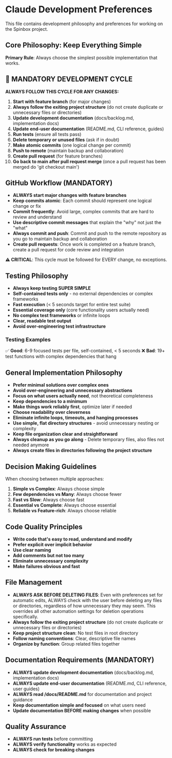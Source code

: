 # Claude Development Preferences

This file contains development philosophy and preferences for working on the Spinbox project.

## Core Philosophy: Keep Everything Simple

**Primary Rule**: Always choose the simplest possible implementation that works.

## 🔄 MANDATORY DEVELOPMENT CYCLE 

**ALWAYS FOLLOW THIS CYCLE FOR ANY CHANGES:**

1. **Start with feature branch** (for major changes)
2. **Always follow the exiting project structure** (do not create duplicate or unnecessary files or directories)
3. **Update development documentation** (docs/backlog.md, implementation docs)
4. **Update end-user documentation** (README.md, CLI reference, guides)
5. **Run tests** (ensure all tests pass)
6. **Delete temporary or unused files** (ask if in doubt)
7. **Make atomic commits** (one logical change per commit)
8. **Push to remote** (maintain backup and collaboration)
9. **Create pull request** (for feature branches)
10. **Go back to main after pull request merge** (once a pull request has been merged do 'git checkout main')

## GitHub Workflow (MANDATORY)

- **ALWAYS start major changes with feature branches**
- **Keep commits atomic**: Each commit should represent one logical change or fix
- **Commit frequently**: Avoid large, complex commits that are hard to review and understand
- **Use descriptive commit messages** that explain the "why" not just the "what"
- **Always commit and push**: Commit and push to the remote repository as you go to maintain backup and collaboration
- **Create pull requests**: Once work is completed on a feature branch, create a pull request for code review and integration

**⚠️ CRITICAL**: This cycle must be followed for EVERY change, no exceptions.

## Testing Philosophy

- **Always keep testing SUPER SIMPLE**
- **Self-contained tests only** - no external dependencies or complex frameworks
- **Fast execution** (< 5 seconds target for entire test suite)
- **Essential coverage only** (core functionality users actually need)
- **No complex test frameworks** or infinite loops
- **Clear, readable test output**
- **Avoid over-engineering test infrastructure**

### Testing Examples
✅ **Good**: 6-9 focused tests per file, self-contained, < 5 seconds
❌ **Bad**: 19+ test functions with complex dependencies that hang

## General Implementation Philosophy

- **Prefer minimal solutions over complex ones**
- **Avoid over-engineering and unnecessary abstractions**
- **Focus on what users actually need**, not theoretical completeness
- **Keep dependencies to a minimum**
- **Make things work reliably first**, optimize later if needed
- **Choose readability over cleverness**
- **Eliminate infinite loops, timeouts, and hanging processes**
- **Use simple, flat directory structures** - avoid unnecessary nesting or complexity
- **Keep file organization clear and straightforward**
- **Always cleanup as you go along** - Delete temporary files, also files not needed anymore
- **Always create files in directories following the project structure**

## Decision Making Guidelines

When choosing between multiple approaches:
1. **Simple vs Complex**: Always choose simple
2. **Few dependencies vs Many**: Always choose fewer
3. **Fast vs Slow**: Always choose fast
4. **Essential vs Complete**: Always choose essential
5. **Reliable vs Feature-rich**: Always choose reliable

## Code Quality Principles

- **Write code that's easy to read, understand and modify**
- **Prefer explicit over implicit behavior**
- **Use clear naming**
- **Add comments but not too many**
- **Eliminate unnecessary complexity**
- **Make failures obvious and fast**

## File Management

- **ALWAYS ASK BEFORE DELETING FILES**: Even with preferences set for automatic edits, ALWAYS check with the user before deleting any files or directories, regardless of how unnecessary they may seem. This overrides all other automation settings for deletion operations specifically.
- **Always follow the exiting project structure** (do not create duplicate or unnecessary files or directories)
- **Keep project structure clean**: No test files in root directory
- **Follow naming conventions**: Clear, descriptive file names
- **Organize by function**: Group related files together

## Documentation Requirements (MANDATORY)

- **ALWAYS update development documentation** (docs/backlog.md, implementation docs)
- **ALWAYS update end-user documentation** (README.md, CLI reference, user guides)
- **ALWAYS read /docs/README.md** for documentation and project guidance
- **Keep documentation simple and focused** on what users need
- **Update documentation BEFORE making changes** when possible

## Quality Assurance

- **ALWAYS run tests** before committing
- **ALWAYS verify functionality** works as expected
- **ALWAYS check for breaking changes**